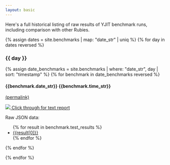 ```yaml
---
layout: basic
---
```


Here's a full historical listing of raw results of YJIT benchmark runs, including comparison
with other Rubies.

{% assign dates = site.benchmarks | map: "date_str" | uniq %}
{% for day in dates reversed %} <h3>{{ day }}</h3>
  {% assign date_benchmarks = site.benchmarks | where: "date_str", day | sort: "timestamp" %}
  {% for benchmark in date_benchmarks reversed %}

  <h4 id="{{benchmark.timestamp}}">{{benchmark.date_str}} {{benchmark.time_str}}</h4> <a href="#{{benchmark.timestamp}}">(permalink)</a>

  <a href="{{ benchmark.reports.share_speed }}"> <img src="{{ benchmark.reports.share_speed_svg }}" />
  Click through for text report</a><br/>

  Raw JSON data:<br/>
  <ul> {% for result in benchmark.test_results %} <li><a href="{{result[1]}}">{{result[0]}}</a></li> {% endfor %} </ul>

  {% endfor %}

{% endfor %}
